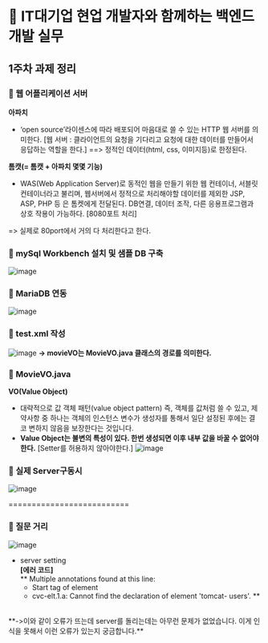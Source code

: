 # :pushpin: IT대기업 현업 개발자와 함께하는 백엔드 개발 실무 

## **1주차 과제 정리**

### :paperclip: 웹 어플리케이션 서버 

**아파치**
  + ‘open source’라이센스에 따라 배포되어 마음대로 쓸 수 있는 HTTP 웹 서버를 의미한다. 
  [웹 서버 : 클라이언트의 요청을 기다리고 요청에 대한 데이터를 만들어서 응답하는 역할을 한다.] ==> 정적인 데이터(html, css, 이미지등)로 한정된다.
  
**톰캣(= 톰캣 + 아파치 몇몇 기능)**
  + WAS(Web Application Server)로 동적인 웹을 만들기 위한 웹 컨테이너, 서블릿 컨테이너라고 불리며, 웹서버에서 정적으로 처리해야할 데이터를 제외한 JSP, ASP, PHP 등    은 톰켓에게 전달된다. DB연결, 데이터 조작, 다른 응용프로그램과 상호 작용이 가능하다. 
  [8080포트 처리]

  => 실제로 80port에서 거의 다 처리한다고 한다.



### :paperclip: mySql Workbench 설치 및 샘플 DB 구축
![image](https://user-images.githubusercontent.com/43923432/109499438-425f5280-7ad8-11eb-845d-48f19c6cea26.png)


### :paperclip: MariaDB 연동
![image](https://user-images.githubusercontent.com/43923432/109499497-530fc880-7ad8-11eb-840a-caa14edf3455.png)


### :paperclip: test.xml 작성
![image](https://user-images.githubusercontent.com/43923432/109499550-64f16b80-7ad8-11eb-9995-bd3478face27.png)
 **-> movieVO는 MovieVO.java 클래스의 경로를 의미한다.**
 
 
### :paperclip: MovieVO.java
 **VO(Value Object)**
  * 대략적으로 값 객체 패턴(value object pattern) 즉, 객체를 값처럼 쓸 수 있고, 제약사항 중 하나는 객체의 인스턴스 변수가 생성자를 통해서 일단 설정된 후에는 결코 변하지 않음을 보장한다는 것입니다. 
  * **Value Object는 불변의 특성이 있다. 한번 생성되면 이후 내부 값을 바꿀 수 없어야한다.**
  [Setter를 허용하지 않아야한다.]
![image](https://user-images.githubusercontent.com/43923432/109499788-b26dd880-7ad8-11eb-8cfa-0214f2291a08.png)


### :paperclip: 실제 Server구동시
![image](https://user-images.githubusercontent.com/43923432/109499901-d6c9b500-7ad8-11eb-98d6-ee0a54c6a0b0.png)

==========================

### :paperclip: 질문 거리 
![image](https://user-images.githubusercontent.com/43923432/109500061-1395ac00-7ad9-11eb-8a32-78b23494d27a.png)
 * server setting</br>
 **[에러 코드]**</br>
**    Multiple annotations found at this line:
	- Start tag of element <tomcat-users>
	- cvc-elt.1.a: Cannot find the declaration of element 'tomcat-
	 users'.
**
  </br>
  **->이와 같이 오류가 뜨는데 server를 돌리는데는 아무런 문제가 없었습니다. 이게 인식을 못해서 이런 오류가 있는지 궁금합니다.** 










